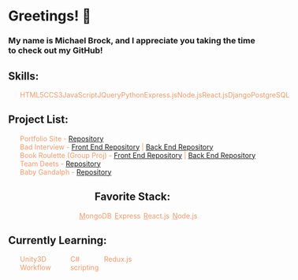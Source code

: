 # Greetings! 👋

### My name is Michael Brock, and I appreciate you taking the time to check out my GitHub!

<h2>Skills:</h2>
<ul style="color: #F19A6B; list-style: none; display: flex; justify-content: space-around">
<li>HTML5</li>
<li>CCS3</li>
<li>JavaScript</li>
<li>JQuery</li>
<li>Python</li>
<li>Express.js</li>
<li>Node.js</li>
<li>React.js</li>
<li>Django</li>
<li>PostgreSQL</li>
</ul>

 <h2 >Project List: </h2>

<ul style="color: #F19A6B">
<li style="list-style: none">Portfolio Site - <a href="https://github.com/BrockPaperScissors/portfolio">Repository</a></li>
<li style="list-style: none">Bad Interview - <a href="https://github.com/BrockPaperScissors/BadInterview">Front End Repository</a> | <a href="https://github.com/BrockPaperScissors/badinterviewbackend">Back End Repository</a></li>
<li style="list-style: none">Book Roulette (Group Proj) - <a href="https://github.com/GeMMS-Project-2/book-roulette-frontend">Front End Repository</a> | <a href="https://github.com/GeMMS-Project-2/book-roulette-backend">Back End Repository</a></li>

<li style="list-style: none">Team Deets - <a href="https://github.com/BrockPaperScissors/TeamDeets">Repository</a></li>
<li style="list-style: none">Baby Gandalph - <a href="https://github.com/BrockPaperScissors/BabyGandalph">Repository</a></li>
</ul>

<h2 style="text-align: center">Favorite Stack:</h2>
<ul style="width: 50%; color: #F19A6B; margin: 0 auto;display: flex; justify-content: space-evenly; list-style: none;">
<li><span style="text-decoration: underline">M</span>ongoDB</li>
<li><span style="text-decoration: underline">E</span>xpress</li>
<li><span style="text-decoration: underline">R</span>eact.js</li>
<li><span style="text-decoration: underline">N</span>ode.js</li>
</ul>
<h2>Currently Learning:</h2>
<ul style="width: 45%; color: #F19A6B; list-style: none; display: flex; justify-content: space-around">
<li>Unity3D Workflow</li>
<li>C# scripting</li>
<li>Redux.js</li>

</ul>
<!--
**BrockPaperScissors/brockpaperscissors** is a ✨ _special_ ✨ repository because its `README.md` (this file) appears on your GitHub profile.

Here are some ideas to get you started:

- 🔭 I’m currently working on ...
- 🌱 I’m currently learning ...
- 👯 I’m looking to collaborate on ...
- 🤔 I’m looking for help with ...
- 💬 Ask me about ...
- 📫 How to reach me: ...
- 😄 Pronouns: ...
- ⚡ Fun fact: ...
  -->
